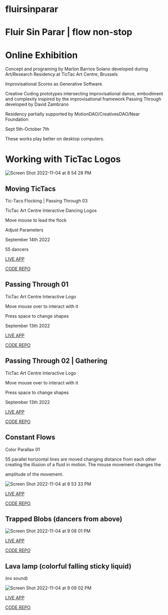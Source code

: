 # fluirsinparar

# Fluir Sin Parar | flow non-stop

 # Online Exhibition

Concept and programing  by Marlon Barrios Solano developed during Art/Research Residency at TicTac Art Centre, Brussels
 
Improvisational Scores as Generative Software.

Creative Coding prototypes intersecting  improvisational dance, embodiment and complexity inspired by the improvisational framework Passing Through developed by David Zambrano

Residency partially supported by MotionDAO/CreativesDAO/Near Foundation

Sept 5th-October 7th

These works play better on desktop computers.


# Working with TicTac Logos

![Screen Shot 2022-11-04 at 8 54 28 PM](https://user-images.githubusercontent.com/90220317/200094310-4e54592b-bcbf-440a-a505-a25fb2405dea.png)

## Moving TicTacs

Tic-Tacs Flocking | Passing Through 03

TicTac Art Centre Interactive Dancing Logos

Move mouse to lead the flock

Adjust Parameters

September 14th 2022

55 dancers

[LIVE APP](https://marlonbarrios.github.io/tictacflock/ 'CODE REPOSITORY')

[CODE REPO](https://github.com/marlonbarrios/tictacflock 'Code Repo')


## Passing Through 01

TicTac Art Centre Interactive Logo

Move mouse over to interact with it

Press space to change shapes

September 13th 2022

[LIVE APP](https://marlonbarrios.github.io/passingthrough01/ 'CODE REPOSITORY')

[CODE REPO](https://github.com/marlonbarrios/passingthrough01 'Code Repo')


## Passing Through 02 | Gathering

TicTac Art Centre Interactive Logo

Move mouse over to interact with it

Press space to change shapes

September 13th 2022


[LIVE APP](https://marlonbarrios.github.io/passingthrough02/ 'CODE REPOSITORY')

[CODE REPO](https://github.com/marlonbarrios/passingthrough02 'Code Repo')


## Constant Flows

Color Parallax 01

55 parallel horizontal lines are moved changing distance from each other creating the illusion of a fluid in motion. The mouse movement changes the 

amplitude  of the movement.

![Screen Shot 2022-11-04 at 8 53 33 PM](https://user-images.githubusercontent.com/90220317/200094294-3a637b50-58ef-47a0-ad87-538f966a3fd3.png)

[LIVE APP](https://marlonbarrios.github.io/parallelwaves/ 'CODE REPOSITORY')

[CODE REPO](https://github.com/marlonbarrios/parallelwaves 'Code Repo')


## Trapped Blobs (dancers from above)

![Screen Shot 2022-11-04 at 9 08 01 PM](https://user-images.githubusercontent.com/90220317/200094328-5e320cae-4de0-4095-ad32-a6e3aa1bd943.png)

[LIVE APP](https://marlonbarrios.github.io/trappedliquidmonster/ 'CODE REPOSITORY')

[CODE REPO](https://github.com/marlonbarrios/trappedliquidmonster 'Code Repo')


## Lava lamp (colorful falling sticky liquid)
(no sound)

![Screen Shot 2022-11-04 at 9 09 02 PM](https://user-images.githubusercontent.com/90220317/200094360-596fe9f7-4bae-425a-b35d-6fb06545b9c8.png)

[LIVE APP](https://marlonbarrios.github.io/lavalamp/ 'CODE REPOSITORY')

[CODE REPO](https://github.com/marlonbarrios/lavalamp 'Code Repo')
